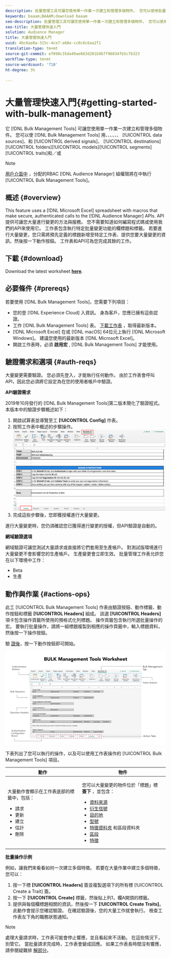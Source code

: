 ```yaml
---
description: 批量管理工具可讓您使用單一作業一次建立和管理多個物件。 您可以使用批量管理工具來處理資料來源、衍生訊號、目的地、資料夾、區段和特徵。
keywords: baaam;BAAAM;download baaam
seo-description: 批量管理工具可讓您使用單一作業一次建立和管理多個物件。 您可以使用批量管理工具來處理資料來源、衍生訊號、目的地、資料夾、區段和特徵。
seo-title: 大量管理快速入門
solution: Audience Manager
title: 大量管理快速入門
uuid: 4bc6ae0a-315c-4ce7-a68e-cc0c6c6aa2f1
translation-type: tm+mt
source-git-commit: ef098c35da49ae663d201b9b7f96034fb5c76323
workflow-type: tm+mt
source-wordcount: '710'
ht-degree: 3%

---
```



# 大量管理快速入門{#getting-started-with-bulk-management}

它 [!DNL Bulk Management Tools] 可讓您使用單一作業一次建立和管理多個物件。 您可以使 [!DNL Bulk Management Tools] 用、、、、、、 [!UICONTROL data sources]、和 [!UICONTROL derived signals]、 [!UICONTROL destinations][!UICONTROL folders][!UICONTROL models][!UICONTROL segments][!UICONTROL traits]和／或

<!-- 

c_bulk_start.xml

 -->

>[!NOTE]
>
>[用戶介面中](../../features/administration/administration-overview.md) ，分配的RBAC [!DNL Audience Manager] 組權限將在中執行 [!UICONTROL Bulk Management Tools]。

## 概述 {#overview}

This feature uses a [!DNL Microsoft Excel] spreadsheet with macros that make secure, authenticated calls to the [!DNL Audience Manager] APIs. API提供可讓您大量進行變更的方法與服務。 您不需要知道如何編寫程式碼或使用我們的API來使用它。 工作表包含執行特定批量變更功能的欄標題和標籤。 若要進行大量變更，您只需將預先定義的標題新增至特定工作表、提供您要大量變更的資訊，然後按一下動作按鈕。 工作表和API可為您完成其餘的工作。

## 下載 {#download}

Download the latest worksheet **[here](assets/BAAAM_V2_20200502.xlsm)**.

## 必要條件 {#prereqs}

若要使用 [!DNL Bulk Management Tools]，您需要下列項目：

* 您的登 [!DNL Experience Cloud] 入資訊。 身為客戶，您應已擁有這些認證。
* 工作 [!DNL Bulk Management Tools] 表。 [下載工作表](assets/BAAAM_V2_20200502.xlsm) ，取得最新版本。
* [!DNL Microsoft Excel] 在或 [!DNL macOS] 64位元上執行 [!DNL Microsoft Windows]。 建議您使用的最新版本 [!DNL Microsoft Excel]。
* 開啟工作表時，必須 **啟用宏** , [!DNL Bulk Management Tools] 才能使用。

## 驗證需求和選項 {#auth-reqs}

大量變更需要驗證。 您必須先登入，才能執行任何動作。 由於工作表會呼叫API，因此您必須將它設定為在您的使用者帳戶中驗證。

**API驗證需求**

2019年10月發行的 [!DNL Bulk Management Tools]第二版本簡化了驗證程式。 本版本中的驗證步驟概述如下：

1. 開啟試算表並導覽至工 **[!UICONTROL Config]** 作表。
2. 按照工作表中概述的步驟操作。
   ![](assets/baaam-authentication.png)
3. 完成這些步驟後，您即獲授權進行大量變更。

進行大量變更時，您仍須確認您已獲得進行變更的授權，但API驗證是自動的。

**網域驗證選項**

網域驗證可讓您測試大量請求或直接將它們套用至生產帳戶。 對測試版環境進行大量變更不會影響您的生產帳戶。 生產變更會立即生效。 批量管理工作表允許您在以下環境中工作：

* Beta
* 生產

## 動作與作業 {#actions-ops}

此工 [!UICONTROL Bulk Management Tools] 作表由驗證按鈕、動作標籤、動作按鈕和標籤 **[!UICONTROL Headers]** 組成。 該選 **[!UICONTROL Headers]** 項卡包含操作頁籤所使用的預格式化列標題。 操作頁籤包含執行所選批量操作的宏。 要執行批量操作，請將一組標題複製到相應的操作頁籤中，輸入標題資料，然後按一下操作按鈕。

驗 [證後](#auth-reqs)，按一下動作按鈕即可開始。

![](assets/baaam-worksheet.png)

下表列出了您可以執行的操作，以及可以使用工作表操作的 [!UICONTROL Bulk Management Tools] 項目。

<table id="table_B9B3E09B692E42BAA52FB32C18B00709"> 
 <thead> 
  <tr> 
   <th colname="col1" class="entry"> 動作 </th> 
   <th colname="col2" class="entry"> 物件 </th> 
  </tr> 
 </thead>
 <tbody> 
  <tr> 
   <td colname="col1"> <p>大量動作會顯示在工作表底部的標籤中，包括： </p> <p> 
     <ul id="ul_49F46B9E00C045D29E40258EB7BDCFBB"> 
      <li id="li_193C41EA19EF4D738FBA037D2BF9B05C">請求 </li> 
      <li id="li_5BE2E13D839F4958AAA5C01B7EFC5096">更新 </li> 
      <li id="li_4CCCC739795945DF8C89787F9A67EB88">建立 </li> 
      <li id="li_C7D36D2BDF0448CEAF3A5EABE41038E8">估計 </li> 
      <li id="li_07A3E94326124A3092362D9896EB7732">刪除 </li> 
     </ul> </p> </td> 
   <td colname="col2"> <p>您可以大量變更的物件位於「標題」標 <b><span class="uicontrol"> 簽下</span></b> ，並包含： </p> <p> 
     <ul id="ul_A7A96F2B1B63430B9A1E1184AC5FA8F2"> 
      <li id="li_E3D9E2E190B04BE685337AC6140C371C"> <a href="../../features/datasources-list-and-settings.md#data-sources-list-and-settings"> 資料來源</a> </li> 
      <li id="li_B645385E40684FA28770913EAF18CB2C"> <a href="../../features/derived-signals.md"> 衍生信號</a> </li> 
      <li id="li_9059F8C4A41A410899BDEFC76D3F5949"> <a href="../../features/destinations/destinations.md"> 目的地</a> </li> 
      <li> <a href="../../features/algorithmic-models/understanding-models.md"> 型號</a> </li> 
      <li id="li_BB5A445150754E53AA38C78461326932"> <a href="../../features/traits/trait-storage.md#trait-storage"> 特徵資料夾</a> 和區段資料夾 </li> 
      <li id="li_7A27DBF64E0945CF8AE8C96E8C6EDA09"> <a href="../../features/segments/segments-purpose.md"> 區段</a> </li> 
      <li id="li_A4640A34930040DEA8555EAF0AE2A702"> <a href="../../features/traits/trait-details-page.md"> 特徵</a> </li> 
     </ul> </p> </td> 
  </tr> 
 </tbody> 
</table>

**批量操作示例**

例如，讓我們來看看如何一次建立多個特徵。 若要在大量作業中建立多個特徵，您可以：

1. 按一下標 **[!UICONTROL Headers]** 簽並複製選項下的所有標 [!UICONTROL Create a Trait] 簽。
2. 按一下 **[!UICONTROL Create]** 標籤，然後貼上列1，欄A開頭的標籤。
3. 提供與每個欄標題相關的資訊，然後按一下 **[!UICONTROL Create Traits]**。 此動作會提示您確認驗證。 在確認驗證後，您的大量工作就會執行。 檢查工作表左下角的職務狀態通知。


>[!NOTE]
>
>處理大量請求時，工作表可能會停止響應，並且看起來不活動。 在這些情況下，別管它。 當批量請求完成時，工作表會變成回應。 如果工作表長時間沒有響應，請參閱疑難排 [解部分](../../reference/bulk-management-tools/bulk-troubleshooting.md)。


